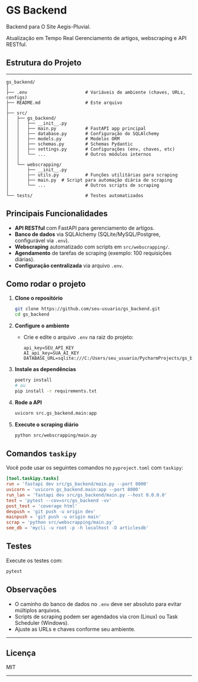 # GS Backend

Backend para O Site Aegis-Pluvial. 

Atualização em Tempo Real Gerenciamento de artigos, webscraping e API RESTful.
## Estrutura do Projeto

---

```
gs_backend/
│
├── .env                      # Variáveis de ambiente (chaves, URLs, configs)
├── README.md                 # Este arquivo
│
├── src/
│   ├── gs_backend/
│   │   ├── __init__.py
│   │   ├── main.py           # FastAPI app principal
│   │   ├── database.py       # Configuração do SQLAlchemy
│   │   ├── models.py         # Modelos ORM
│   │   ├── schemas.py        # Schemas Pydantic
│   │   ├── settings.py       # Configurações (env, chaves, etc)
│   │   └── ...               # Outros módulos internos
│   │
│   └── webscrapping/
│       ├── __init__.py
│       ├── utils.py          # Funções utilitárias para scraping
│       ├── main.py  # Script para automação diária de scraping
│       └── ...               # Outros scripts de scraping
│
└── tests/                    # Testes automatizados
```

## Principais Funcionalidades

- **API RESTful** com FastAPI para gerenciamento de artigos.
- **Banco de dados** via SQLAlchemy (SQLite/MySQL/Postgree, configurável via `.env`).
- **Webscraping** automatizado com scripts em `src/webscrapping/`.
- **Agendamento** de tarefas de scraping (exemplo: 100 requisições diárias).
- **Configuração centralizada** via arquivo `.env`.

## Como rodar o projeto

1. **Clone o repositório**
    ```sh
    git clone https://github.com/seu-usuario/gs_backend.git
    cd gs_backend
    ```

2. **Configure o ambiente**
    - Crie e edite o arquivo `.env` na raiz do projeto:
      ```
      api_key=SEU_API_KEY
      AI_api_key=SUA_AI_KEY
      DATABASE_URL=sqlite:///C:/Users/seu_usuario/PycharmProjects/gs_backend/database.db
      ```

3. **Instale as dependências**
    ```sh
    poetry install
    # ou
    pip install -r requirements.txt
    ```

4. **Rode a API**
    ```sh
    uvicorn src.gs_backend.main:app
    ```

5. **Execute o scraping diário**
    ```sh
    python src/webscrapping/main.py
    ```

## Comandos `taskipy`

Você pode usar os seguintes comandos no `pyproject.toml` com `taskipy`:

```toml
[tool.taskipy.tasks]
run = 'fastapi dev src/gs_backend/main.py --port 8000'
uvicorn = 'uvicorn gs_backend.main:app --port 8000'
run_lan = 'fastapi dev src/gs_backend/main.py --host 0.0.0.0'
test = 'pytest --cov=src/gs_backend -vv'
post_test = 'coverage html'
devpush = 'git push -u origin dev'
mainpush = 'git push -u origin main'
scrap = 'python src/webscrapping/main.py'
see_db = 'mycli -u root -p -h localhost -D articlesdb'
````

## Testes

Execute os testes com:
```sh
pytest
```

## Observações

- O caminho do banco de dados no `.env` deve ser absoluto para evitar múltiplos arquivos.
- Scripts de scraping podem ser agendados via cron (Linux) ou Task Scheduler (Windows).
- Ajuste as URLs e chaves conforme seu ambiente.
---

## Licença

MIT

---
